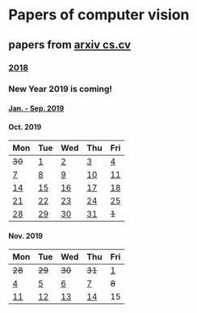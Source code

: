 # Papers of computer vision

## papers from [arxiv cs.cv](http://arxiv.org)
### [2018](2018.md)

### New Year 2019 is coming!
#### [Jan. - Sep. 2019](2019.md)

#### Oct. 2019
Mon | Tue | Wed | Thu | Fri 
----------|-------------|-------------|-------------|-------------
~~30~~ | [1](2019/201910/20191001.md) | [2](2019/201910/20191002.md) | [3](2019/201910/20191003.md) | [4](2019/201910/20191004.md) |
[7](2019/201910/20191007.md)  | [8](2019/201910/20191008.md)  | [9](2019/201910/20191009.md)  | [10](2019/201910/20191010.md) | [11](2019/201910/20191011.md) |
[14](2019/201910/20191014.md) | [15](2019/201910/20191015.md) | [16](2019/201910/20191016.md) | [17](2019/201910/20191017.md) | [18](2019/201910/20191018.md) |
[21](2019/201910/20191021.md) | [22](2019/201910/20191022.md) | [23](2019/201910/20191023.md) | [24](2019/201910/20191024.md) | [25](2019/201910/20191025.md) |
[28](2019/201910/20191028.md) | [29](2019/201910/20191029.md) | [30](2019/201910/20191030.md) | [31](2019/201910/20191031.md) | ~~1~~ |

#### Nov. 2019
Mon | Tue | Wed | Thu | Fri 
----------|-------------|-------------|-------------|-------------
~~28~~ | ~~29~~ | ~~30~~ | ~~31~~ | [1](2019/201911/20191101.md) |
[4](2019/201911/20191104.md) | [5](2019/201911/20191105.md) | [6](2019/201911/20191106.md) | [7](2019/201911/20191107.md) | ~~8~~ |
[11](2019/201911/20191111.md) | [12](2019/201911/20191112.md) | [13](2019/201911/20191113.md) | [14](2019/201911/20191114.md) | 15 |
